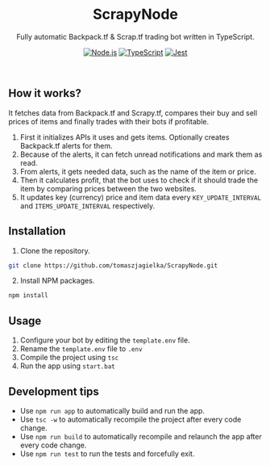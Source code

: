 <br><h1 align="center">ScrapyNode</h1>
<p align="center">
Fully automatic Backpack.tf & Scrap.tf trading bot written in TypeScript.<br>
</p>
<p align="center">
  <a href="https://nodejs.org/"><img src="https://img.shields.io/badge/%20-Node.js-forestgreen?logo=nodedotjs&logoColor=white" alt="Node.js"></a>
  <a href="https://www.typescriptlang.org/"><img src="https://img.shields.io/badge/%20-TypeScript-%233178C6?logo=typescript&logoColor=white" alt="TypeScript"></a>
  <a href="https://jestjs.io/"><img src="https://img.shields.io/badge/%20-Jest-%23C21325?logo=jest" alt="Jest"></a>
</p><br>

 ## How it works?
It fetches data from Backpack.tf and Scrapy.tf, compares their buy and sell prices of items and finally trades with their bots if profitable.
1. First it initializes APIs it uses and gets items. Optionally creates Backpack.tf alerts for them.
2. Because of the alerts, it can fetch unread notifications and mark them as read.
3. From alerts, it gets needed data, such as the name of the item or price.
4. Then it calculates profit, that the bot uses to check if it should trade the item by comparing prices between the two websites.
5. It updates key (currency) price and item data every `KEY_UPDATE_INTERVAL` and `ITEMS_UPDATE_INTERVAL` respectively.

## Installation
1. Clone the repository.
 ```sh
 git clone https://github.com/tomaszjagielka/ScrapyNode.git
 ```
 2. Install NPM packages.
 ```sh
 npm install
 ```
 
 ## Usage
 1. Configure your bot by editing the `template.env` file.
 2. Rename the `template.env` file to `.env`
 3. Compile the project using `tsc`
 4. Run the app using `start.bat`

## Development tips
* Use `npm run app` to automatically build and run the app.
* Use `tsc -w` to automatically recompile the project after every code change.
* Use `npm run build` to automatically recompile and relaunch the app after every code change.
* Use `npm run test` to run the tests and forcefully exit.
